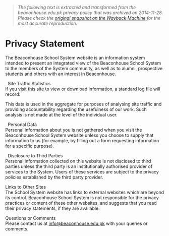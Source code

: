 > *The following text is extracted and transformed from the beaconhouse.edu.pk privacy policy that was archived on 2014-11-28. Please check the [original snapshot on the Wayback Machine](https://web.archive.org/web/20141128033439id_/http%3A//www.beaconhouse.edu.pk/cms_main2.php%3Fid%3D194) for the most accurate reproduction.*

# Privacy Statement

The Beaconhouse School System website is an information system intended to present an integrated view of the Beaconhouse School System to the members of the System community, as well as to alumni, prospective students and others with an interest in Beaconhouse.

  Site Traffic Statistics  
If you visit this site to view or download information, a standard log file will record:

This data is used in the aggregate for purposes of analysing site traffic and providing accountability regarding the usefulness of our work. Such analysis is not made at the level of the individual user.

  Personal Data  
Personal information about you is not gathered when you visit the Beaconhouse School System website unless you choose to supply that information to us (for example, by filling out a form requesting information for a specific purpose).

  Disclosure to Third Parties  
Personal information collected on this website is not disclosed to third parties unless the third party is an institutionally authorised provider of services to the System. Users of these services are subject to the privacy policies established by the third party provider.

Links to Other Sites  
The School System website has links to external websites which are beyond its control. Beaconhouse School System is not responsible for the privacy practices or content of these other websites, and suggests that you read their privacy statements, if they are available.

Questions or Comments  
Please contact us at info@beaconhouse.edu.pk with your queries or comments.
